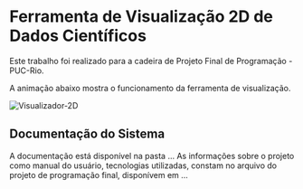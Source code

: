 <h1> Ferramenta de Visualização 2D de Dados Científicos </h1>
<p>Este trabalho foi realizado para a cadeira de Projeto Final de Programação - PUC-Rio.</p>

<p>A animação abaixo mostra o funcionamento da ferramenta de visualização.</p>

![Visualizador-2D](https://github.com/mayaragomys/2Dviewer/blob/main/Visualizador-2D-Google-Chrome-20.gif)

## Documentação do Sistema </h1>
A documentação está disponível na pasta ...
As informações sobre o projeto como manual do usuário, tecnologias utilizadas, constam no arquivo do projeto de programação final, disponívem em ...
